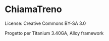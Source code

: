 ChiamaTreno
===========
License:
Creative Commons BY-SA 3.0

Progetto per Titanium 3.40GA, Alloy framework

